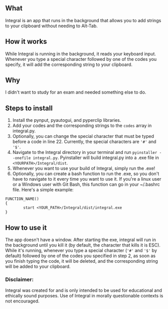 ## What
Integral is an app that runs in the background that allows you to add strings to your clipboard without needing to Alt-Tab.

## How it works
While Integral is running in the background, it reads your keyboard input. Whenever you type a special character followed by one of the codes you specify, it will add the corresponding string to your clipboard.

## Why
I didn't want to study for an exam and needed something else to do. 

## Steps to install
1. Install the pynput, pyautogui, and pyperclip libraries.
2. Add your codes and the corresponding strings to the ```codes``` array in integral.py.
3. Optionally, you can change the special character that must be typed before a code in line 22. Currently, the special characters are ```'#'``` and ```'$'```.
4. Navigate to the Integral directory in your terminal and run ```pyinstaller --onefile integral.py```. Pyinstaller will build integral.py into a .exe file in ```<YOURPATH>/Integral/dist```.
5. Whenever you want to use your build of Integral, simply run the .exe!
6. Optionally, you can create a bash function to run the .exe, so you don't have to navigate to it every time you want to use it. If you're a linux user or a Windows user with Git Bash, this function can go in your ~/.bashrc file. Here's a simple example:
```
FUNCTION_NAME()
{
        start <YOUR_PATH>/Integral/dist/integral.exe
}

```
## How to use it
The app doesn't have a window. After starting the exe, integral will run in the background until you kill it (by default, the character that kills it is ESC). While it's running, whenever you type a special character (```'#'``` and ```'$'``` by default) followed by one of the codes you specified in step 2, as soon as you finish typing the code, it will be deleted, and the corresponding string will be added to your clipboard.

### Disclaimer:
Integral was created for and is only intended to be used for educational and ethically sound purposes. Use of Integral in morally questionable contexts is not encouraged.
